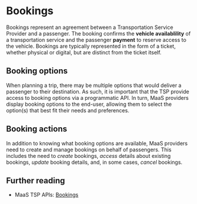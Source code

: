 # Bookings

Bookings represent an agreement between a Transportation Service Provider and a passenger. The booking confirms the **vehicle availablility** of a transportation service and the passenger **payment** to reserve access to the vehicle. Bookings are typically represented in the form of a ticket, whether physical or digital, but are distinct from the ticket itself.

## Booking options

When planning a trip, there may be multiple options that would deliver a passenger to their destination. As such, it is important  that the TSP provide access to booking options via a programmatic API. In turn, MaaS providers display booking options to the end-user, allowing them to select the option\(s\) that best fit their needs and preferences.

## Booking actions

In addition to knowing what booking options are available, MaaS providers need to create and manage bookings on behalf of passengers. This includes the need to _create_ bookings, _access_ details about existing bookings, _update_ booking details, and, in some cases, _cancel_ bookings.

## Further reading

* MaaS TSP APIs: [Bookings](http://docs.maas-api.org/)



